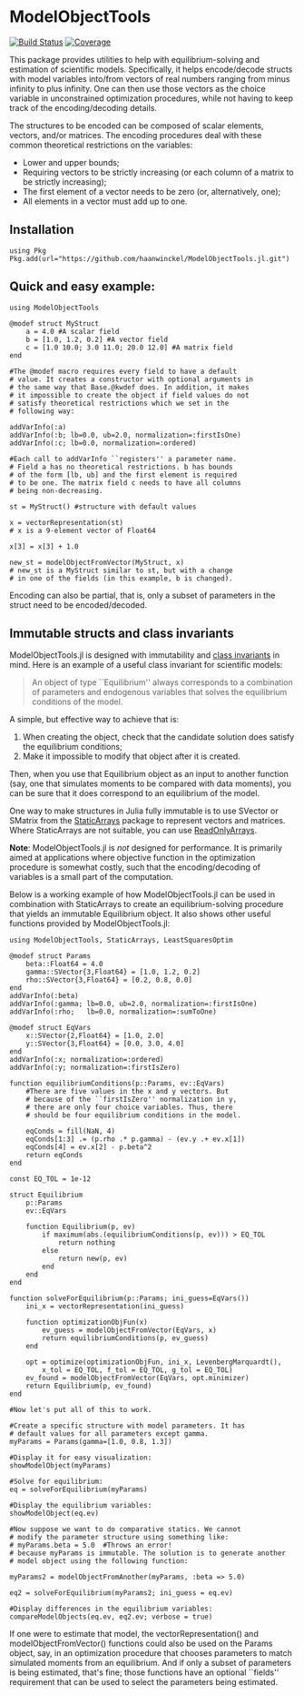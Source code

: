# ModelObjectTools

[![Build Status](https://github.com/haanwinckel/ModelObjectTools.jl/actions/workflows/CI.yml/badge.svg?branch=main)](https://github.com/haanwinckel/ModelObjectTools.jl/actions/workflows/CI.yml?query=branch%3Amain)
[![Coverage](https://codecov.io/gh/haanwinckel/ModelObjectTools.jl/branch/main/graph/badge.svg)](https://codecov.io/gh/haanwinckel/ModelObjectTools.jl)

This package provides utilities to help with equilibrium-solving and estimation of scientific models. Specifically, it helps encode/decode structs with model variables into/from vectors of real numbers ranging from minus infinity to plus infinity. One can then use those vectors as the choice variable in unconstrained optimization procedures, while not having to keep track of the encoding/decoding details.

The structures to be encoded can be composed of scalar elements, vectors, and/or matrices. The encoding procedures deal with these common theoretical restrictions on the variables:
- Lower and upper bounds;
- Requiring vectors to be strictly increasing (or each column of a matrix to be strictly increasing);
- The first element of a vector needs to be zero (or, alternatively, one);
- All elements in a vector must add up to one.

## Installation

```
using Pkg
Pkg.add(url="https://github.com/haanwinckel/ModelObjectTools.jl.git")
```

## Quick and easy example:

```
using ModelObjectTools

@modef struct MyStruct
    a = 4.0 #A scalar field
    b = [1.0, 1.2, 0.2] #A vector field
    c = [1.0 10.0; 3.0 11.0; 20.0 12.0] #A matrix field
end

#The @modef macro requires every field to have a default
# value. It creates a constructor with optional arguments in 
# the same way that Base.@kwdef does. In addition, it makes 
# it impossible to create the object if field values do not 
# satisfy theoretical restrictions which we set in the
# following way:

addVarInfo(:a)
addVarInfo(:b; lb=0.0, ub=2.0, normalization=:firstIsOne)
addVarInfo(:c; lb=0.0, normalization=:ordered)

#Each call to addVarInfo ``registers'' a parameter name.
# Field a has no theoretical restrictions. b has bounds 
# of the form [lb, ub] and the first element is required 
# to be one. The matrix field c needs to have all columns 
# being non-decreasing.

st = MyStruct() #structure with default values

x = vectorRepresentation(st)
# x is a 9-element vector of Float64

x[3] = x[3] + 1.0

new_st = modelObjectFromVector(MyStruct, x)
# new_st is a MyStruct similar to st, but with a change 
# in one of the fields (in this example, b is changed).
```

Encoding can also be partial, that is, only a subset of parameters in the struct need to be encoded/decoded.

## Immutable structs and class invariants

ModelObjectTools.jl is designed with immutability and [class invariants](https://en.wikipedia.org/wiki/Class_invariant) in mind. Here is an example of a useful class invariant for scientific models:
> An object of type ``Equilibrium'' always corresponds to a combination of parameters and endogenous variables that solves the equilibrium conditions of the model.

A simple, but effective way to achieve that is:
1. When creating the object, check that the candidate solution does satisfy the equilibrium conditions;
2. Make it impossible to modify that object after it is created.

Then, when you use that Equilibrium object as an input to another function (say, one that simulates moments to be compared with data moments), you can be sure that it does correspond to an equilibrium of the model.

One way to make structures in Julia fully immutable is to use SVector or SMatrix from the [StaticArrays](https://github.com/JuliaArrays/StaticArrays.jl) package to represent vectors and matrices. Where StaticArrays are not suitable, you can use [ReadOnlyArrays](https://github.com/JuliaArrays/ReadOnlyArrays.jl).

**Note**: ModelObjectTools.jl is *not* designed for performance. It is primarily aimed at applications where objective function in the optimization procedure is somewhat costly, such that the encoding/decoding of variables is a small part of the computation.

Below is a working example of how ModelObjectTools.jl can be used in combination with StaticArrays to create an equilibrium-solving procedure that yields an immutable Equilibrium object. It also shows other useful functions provided by ModelObjectTools.jl:

```
using ModelObjectTools, StaticArrays, LeastSquaresOptim

@modef struct Params
    beta::Float64 = 4.0
    gamma::SVector{3,Float64} = [1.0, 1.2, 0.2]
    rho::SVector{3,Float64} = [0.2, 0.8, 0.0]
end
addVarInfo(:beta)
addVarInfo(:gamma; lb=0.0, ub=2.0, normalization=:firstIsOne)
addVarInfo(:rho;   lb=0.0, normalization=:sumToOne)

@modef struct EqVars
    x::SVector{2,Float64} = [1.0, 2.0]
    y::SVector{3,Float64} = [0.0, 3.0, 4.0]
end
addVarInfo(:x; normalization=:ordered)
addVarInfo(:y; normalization=:firstIsZero)

function equilibriumConditions(p::Params, ev::EqVars)
    #There are five values in the x and y vectors. But
    # because of the ``firstIsZero'' normalization in y,
    # there are only four choice variables. Thus, there
    # should be four equilibrium conditions in the model.

    eqConds = fill(NaN, 4)
    eqConds[1:3] .= (p.rho .* p.gamma) - (ev.y .+ ev.x[1])
    eqConds[4] = ev.x[2] - p.beta^2
    return eqConds
end

const EQ_TOL = 1e-12

struct Equilibrium
    p::Params
    ev::EqVars

    function Equilibrium(p, ev)
        if maximum(abs.(equilibriumConditions(p, ev))) > EQ_TOL
            return nothing
        else
            return new(p, ev)
        end
    end
end

function solveForEquilibrium(p::Params; ini_guess=EqVars())
    ini_x = vectorRepresentation(ini_guess)

    function optimizationObjFun(x)
        ev_guess = modelObjectFromVector(EqVars, x)
        return equilibriumConditions(p, ev_guess)
    end

    opt = optimize(optimizationObjFun, ini_x, LevenbergMarquardt(), 
        x_tol = EQ_TOL, f_tol = EQ_TOL, g_tol = EQ_TOL)
    ev_found = modelObjectFromVector(EqVars, opt.minimizer)
    return Equilibrium(p, ev_found)
end

#Now let's put all of this to work.

#Create a specific structure with model parameters. It has 
# default values for all parameters except gamma.
myParams = Params(gamma=[1.0, 0.8, 1.3])

#Display it for easy visualization:
showModelObject(myParams)

#Solve for equilibrium:
eq = solveForEquilibrium(myParams)

#Display the equilibrium variables:
showModelObject(eq.ev)

#Now suppose we want to do comparative statics. We cannot 
# modify the parameter structure using something like:
# myParams.beta = 5.0  #Throws an error!
# because myParams is immutable. The solution is to generate another 
# model object using the following function:

myParams2 = modelObjectFromAnother(myParams, :beta => 5.0)

eq2 = solveForEquilibrium(myParams2; ini_guess = eq.ev)

#Display differences in the equilibrium variables:
compareModelObjects(eq.ev, eq2.ev; verbose = true)
```

If one were to estimate that model, the vectorRepresentation()
and modelObjectFromVector() functions could also be used on the 
Params object, say, in an optimization procedure that chooses 
parameters to match simulated moments from an equilibrium.
And if only a subset of parameters is being estimated, that's fine;
those functions have an optional ``fields'' requirement that can 
be used to select the parameters being estimated.